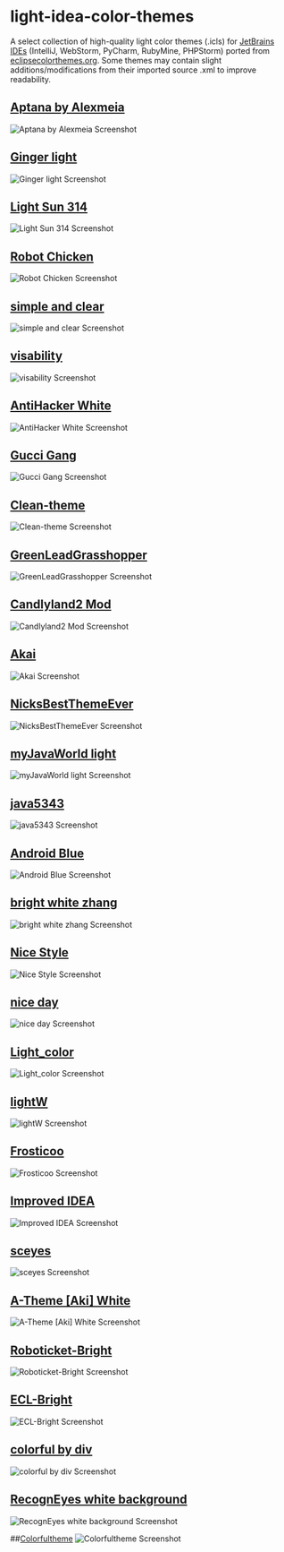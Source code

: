 # light-idea-color-themes
A select collection of high-quality light color themes (.icls) for [JetBrains IDEs](https://www.jetbrains.com/) (IntelliJ, WebStorm, PyCharm, RubyMine, PHPStorm) ported from [eclipsecolorthemes.org](http://www.eclipsecolorthemes.org/). Some themes may contain slight additions/modifications from their imported source .xml to improve readability.

## [Aptana by Alexmeia](http://www.eclipsecolorthemes.org/?view=theme&id=173)
![Aptana by Alexmeia Screenshot](https://raw.githubusercontent.com/nickmcummins/light-idea-color-themes/master/screenshots/Aptana-by-Alexmeia.png)

## [Ginger light](http://www.eclipsecolorthemes.org/?view=theme&id=51805)
![Ginger light Screenshot](https://raw.githubusercontent.com/nickmcummins/light-idea-color-themes/master/screenshots/Ginger-light.png)

## [Light Sun 314](http://www.eclipsecolorthemes.org/?view=theme&id=51219)
![Light Sun 314 Screenshot](https://raw.githubusercontent.com/nickmcummins/light-idea-color-themes/master/screenshots/Light-Sun-314.png)

## [Robot Chicken](http://www.eclipsecolorthemes.org/?view=theme&id=51817)
![Robot Chicken Screenshot](https://raw.githubusercontent.com/nickmcummins/light-idea-color-themes/master/screenshots/Robot-Chicken.png)

## [simple and clear](http://www.eclipsecolorthemes.org/?view=theme&id=1272)
![simple and clear Screenshot](https://raw.githubusercontent.com/nickmcummins/light-idea-color-themes/master/screenshots/simple-and-clear.png)

## [visability](http://www.eclipsecolorthemes.org/?view=theme&id=51943)
![visability Screenshot](https://raw.githubusercontent.com/nickmcummins/light-idea-color-themes/master/screenshots/visability.png)

## [AntiHacker White](http://www.eclipsecolorthemes.org/?view=theme&id=52382)
![AntiHacker White Screenshot](https://raw.githubusercontent.com/nickmcummins/light-idea-color-themes/master/screenshots/AntiHacker-White.png)

## [Gucci Gang](http://www.eclipsecolorthemes.org/?view=theme&id=52646)
![Gucci Gang Screenshot](https://raw.githubusercontent.com/nickmcummins/light-idea-color-themes/master/screenshots/Gucci-Gang.png)

## [Clean-theme](http://www.eclipsecolorthemes.org/?view=theme&id=52811)
![Clean-theme Screenshot](https://raw.githubusercontent.com/nickmcummins/light-idea-color-themes/master/screenshots/Clean-theme.png)

## [GreenLeadGrasshopper](http://www.eclipsecolorthemes.org/?view=theme&id=52904)
![GreenLeadGrasshopper Screenshot](https://raw.githubusercontent.com/nickmcummins/light-idea-color-themes/master/screenshots/GreenLeadGrasshopper.png)

## [Candlyland2 Mod](http://www.eclipsecolorthemes.org/?view=theme&id=53024)
![Candlyland2 Mod Screenshot](https://raw.githubusercontent.com/nickmcummins/light-idea-color-themes/master/screenshots/Candlyland2.png)

## [Akai](http://www.eclipsecolorthemes.org/?view=theme&id=53046)
![Akai Screenshot](https://raw.githubusercontent.com/nickmcummins/light-idea-color-themes/master/screenshots/Akai.png)

## [NicksBestThemeEver](http://www.eclipsecolorthemes.org/?view=theme&id=53117)
![NicksBestThemeEver Screenshot](https://raw.githubusercontent.com/nickmcummins/light-idea-color-themes/master/screenshots/NicksBestThemeEver.png)

## [myJavaWorld light](http://www.eclipsecolorthemes.org/?view=theme&id=9930)
![myJavaWorld light Screenshot](https://raw.githubusercontent.com/nickmcummins/light-idea-color-themes/master/screenshots/myJavaWorld-light.png)

## [java5343](http://www.eclipsecolorthemes.org/?view=theme&id=7383)
![java5343 Screenshot](https://raw.githubusercontent.com/nickmcummins/light-idea-color-themes/master/screenshots/java5343.png)

## [Android Blue](http://www.eclipsecolorthemes.org/?view=theme&id=8645)
![Android Blue Screenshot](https://raw.githubusercontent.com/nickmcummins/light-idea-color-themes/master/screenshots/Android-Blue.png)

## [bright white zhang](http://www.eclipsecolorthemes.org/?view=theme&id=51411)
![bright white zhang Screenshot](https://raw.githubusercontent.com/nickmcummins/light-idea-color-themes/master/screenshots/bright-white-zhang.png)

## [Nice Style](http://www.eclipsecolorthemes.org/?view=theme&id=29828)
![Nice Style Screenshot](https://raw.githubusercontent.com/nickmcummins/light-idea-color-themes/master/screenshots/Nice-Style.png)

## [nice day](http://www.eclipsecolorthemes.org/?view=theme&id=2281)
![nice day Screenshot](https://raw.githubusercontent.com/nickmcummins/light-idea-color-themes/master/screenshots/nice-day.png)

## [Light_color](http://www.eclipsecolorthemes.org/?view=theme&id=22257)
![Light_color Screenshot](https://raw.githubusercontent.com/nickmcummins/light-idea-color-themes/master/screenshots/Light_color.png)

## [lightW](http://www.eclipsecolorthemes.org/?view=theme&id=3376)
![lightW Screenshot](https://raw.githubusercontent.com/nickmcummins/light-idea-color-themes/master/screenshots/lightW.png)

## [Frosticoo](http://www.eclipsecolorthemes.org/?view=theme&id=753)
![Frosticoo Screenshot](https://raw.githubusercontent.com/nickmcummins/light-idea-color-themes/master/screenshots/Frosticoo.png)

## [Improved IDEA](http://www.eclipsecolorthemes.org/?view=theme&id=53700)
![Improved IDEA Screenshot](https://raw.githubusercontent.com/nickmcummins/light-idea-color-themes/master/screenshots/Improved-IDEA.png)

## [sceyes](http://www.eclipsecolorthemes.org/?view=theme&id=53712)
![sceyes Screenshot](https://raw.githubusercontent.com/nickmcummins/light-idea-color-themes/master/screenshots/sceyes.png)

## [A-Theme [Aki] White](http://www.eclipsecolorthemes.org/?view=theme&id=15619)
![A-Theme [Aki] White Screenshot](https://raw.githubusercontent.com/nickmcummins/light-idea-color-themes/master/screenshots/A-Theme-Aki-White.png)

## [Roboticket-Bright](http://www.eclipsecolorthemes.org/?view=theme&id=8231)
![Roboticket-Bright Screenshot](https://raw.githubusercontent.com/nickmcummins/light-idea-color-themes/master/screenshots/Roboticket-Bright.png)

## [ECL-Bright](http://www.eclipsecolorthemes.org/?view=theme&id=12577)
![ECL-Bright Screenshot](https://raw.githubusercontent.com/nickmcummins/light-idea-color-themes/master/screenshots/ECL-Bright.png)

## [colorful by div](http://www.eclipsecolorthemes.org/?view=theme&id=54084)
![colorful by div Screenshot](https://raw.githubusercontent.com/nickmcummins/light-idea-color-themes/master/screenshots/colorful-by-div.png)

## [RecognEyes white background](http://www.eclipsecolorthemes.org/?view=theme&id=54254)
![RecognEyes white background Screenshot](https://raw.githubusercontent.com/nickmcummins/light-idea-color-themes/master/screenshots/RecognEyes-white-background.png)

##[Colorfultheme](http://www.eclipsecolorthemes.org/?view=theme&id=45636)
![Colorfultheme Screenshot](https://raw.githubusercontent.com/nickmcummins/light-idea-color-themes/master/screenshots/Colorfultheme.png)
